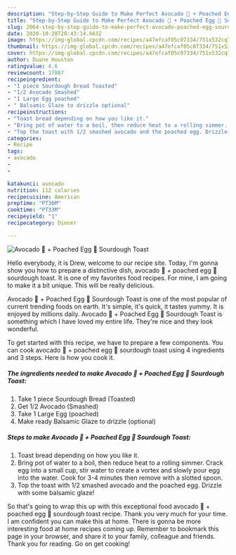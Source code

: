 ```yaml
---
description: "Step-by-Step Guide to Make Perfect Avocado 🥑 + Poached Egg 🥚 Sourdough Toast"
title: "Step-by-Step Guide to Make Perfect Avocado 🥑 + Poached Egg 🥚 Sourdough Toast"
slug: 2064-step-by-step-guide-to-make-perfect-avocado-poached-egg-sourdough-toast
date: 2020-10-28T20:43:14.663Z
image: https://img-global.cpcdn.com/recipes/a47efcaf05c07334/751x532cq70/avocado-🥑-poached-egg-🥚-sourdough-toast-recipe-main-photo.jpg
thumbnail: https://img-global.cpcdn.com/recipes/a47efcaf05c07334/751x532cq70/avocado-🥑-poached-egg-🥚-sourdough-toast-recipe-main-photo.jpg
cover: https://img-global.cpcdn.com/recipes/a47efcaf05c07334/751x532cq70/avocado-🥑-poached-egg-🥚-sourdough-toast-recipe-main-photo.jpg
author: Duane Houston
ratingvalue: 4.6
reviewcount: 17887
recipeingredient:
- "1 piece Sourdough Bread Toasted"
- "1/2 Avocado Smashed"
- "1 Large Egg poached"
- " Balsamic Glaze to drizzle optional"
recipeinstructions:
- "Toast bread depending on how you like it."
- "Bring pot of water to a boil, then reduce heat to a rolling simmer. Crack egg into a small cup, stir water to create a vortex and slowly pour egg into the water. Cook for 3-4 minutes then remove with a slotted spoon."
- "Top the toast with 1/2 smashed avocado and the poached egg. Drizzle with some balsamic glaze!"
categories:
- Recipe
tags:
- avocado
- 
- 

katakunci: avocado   
nutrition: 112 calories
recipecuisine: American
preptime: "PT36M"
cooktime: "PT33M"
recipeyield: "1"
recipecategory: Dinner

---
```



![Avocado 🥑 + Poached Egg 🥚 Sourdough Toast](https://img-global.cpcdn.com/recipes/a47efcaf05c07334/751x532cq70/avocado-🥑-poached-egg-🥚-sourdough-toast-recipe-main-photo.jpg)

Hello everybody, it is Drew, welcome to our recipe site. Today, I'm gonna show you how to prepare a distinctive dish, avocado 🥑 + poached egg 🥚 sourdough toast. It is one of my favorites food recipes. For mine, I am going to make it a bit unique. This will be really delicious.

Avocado 🥑 + Poached Egg 🥚 Sourdough Toast is one of the most popular of current trending foods on earth. It's simple, it's quick, it tastes yummy. It is enjoyed by millions daily. Avocado 🥑 + Poached Egg 🥚 Sourdough Toast is something which I have loved my entire life. They're nice and they look wonderful.




To get started with this recipe, we have to prepare a few components. You can cook avocado 🥑 + poached egg 🥚 sourdough toast using 4 ingredients and 3 steps. Here is how you cook it.

<!--inarticleads1-->

##### The ingredients needed to make Avocado 🥑 + Poached Egg 🥚 Sourdough Toast:

1. Take 1 piece Sourdough Bread (Toasted)
1. Get 1/2 Avocado (Smashed)
1. Take 1 Large Egg (poached)
1. Make ready  Balsamic Glaze to drizzle (optional)




<!--inarticleads2-->

##### Steps to make Avocado 🥑 + Poached Egg 🥚 Sourdough Toast:

1. Toast bread depending on how you like it.
1. Bring pot of water to a boil, then reduce heat to a rolling simmer. Crack egg into a small cup, stir water to create a vortex and slowly pour egg into the water. Cook for 3-4 minutes then remove with a slotted spoon.
1. Top the toast with 1/2 smashed avocado and the poached egg. Drizzle with some balsamic glaze!




So that's going to wrap this up with this exceptional food avocado 🥑 + poached egg 🥚 sourdough toast recipe. Thank you very much for your time. I am confident you can make this at home. There is gonna be more interesting food at home recipes coming up. Remember to bookmark this page in your browser, and share it to your family, colleague and friends. Thank you for reading. Go on get cooking!
